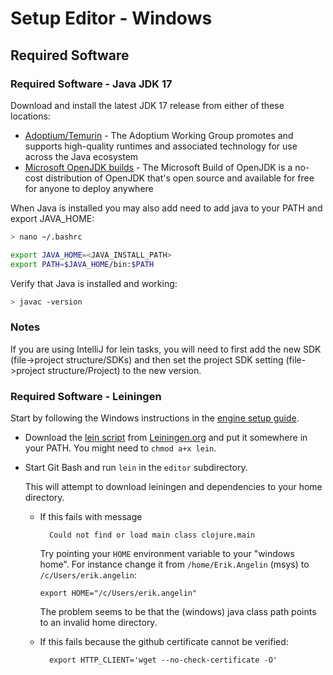 # Setup Editor - Windows

## Required Software

### Required Software - Java JDK 17
Download and install the latest JDK 17 release from either of these locations:

* [Adoptium/Temurin](https://github.com/adoptium/temurin17-binaries/releases) - The Adoptium Working Group promotes and supports high-quality runtimes and associated technology for use across the Java ecosystem
* [Microsoft OpenJDK builds](https://docs.microsoft.com/en-us/java/openjdk/download#openjdk-17) - The Microsoft Build of OpenJDK is a no-cost distribution of OpenJDK that's open source and available for free for anyone to deploy anywhere

When Java is installed you may also add need to add java to your PATH and export JAVA_HOME:

```sh
> nano ~/.bashrc

export JAVA_HOME=<JAVA_INSTALL_PATH>
export PATH=$JAVA_HOME/bin:$PATH
```

Verify that Java is installed and working:

```sh
> javac -version
```

### Notes

If you are using IntelliJ for lein tasks, you will need to first add the new SDK (file->project structure/SDKs)
and then set the project SDK setting (file->project structure/Project) to the new version.


### Required Software - Leiningen

Start by following the Windows instructions in the [engine setup guide](../README_SETUP.md).

* Download the [lein script](https://raw.githubusercontent.com/technomancy/leiningen/stable/bin/lein) from [Leiningen.org](http://leiningen.org) and put it somewhere in your PATH. You might need to `chmod a+x lein`.
* Start Git Bash and run `lein` in the `editor` subdirectory.

  This will attempt to download leiningen and dependencies to your home directory.

  - If this fails with message

          Could not find or load main class clojure.main

    Try pointing your `HOME` environment variable to your "windows home". For instance change it from `/home/Erik.Angelin` (msys) to `/c/Users/erik.angelin`:

        export HOME="/c/Users/erik.angelin"

    The problem seems to be that the (windows) java class path points to an invalid home directory.

  - If this fails because the github certificate cannot be verified:

          export HTTP_CLIENT='wget --no-check-certificate -O'
